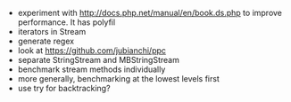 - experiment with http://docs.php.net/manual/en/book.ds.php to improve performance. It has polyfil
- iterators in Stream
- generate regex
- look at https://github.com/jubianchi/ppc
- separate StringStream and MBStringStream
- benchmark stream methods individually
- more generally, benchmarking at the lowest levels first
- use try for backtracking?
